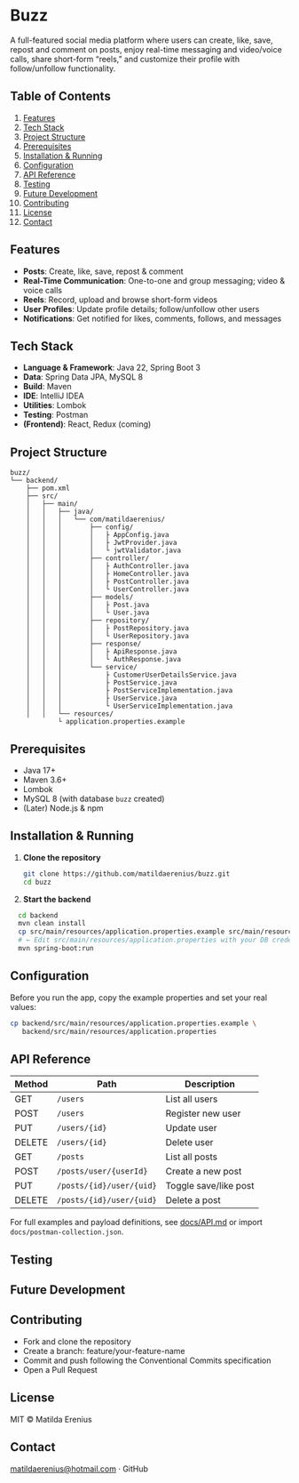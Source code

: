 # Buzz
A full-featured social media platform where users can create, like, save, repost and comment on posts, enjoy real-time messaging and video/voice calls, share short-form “reels,” and customize their profile with follow/unfollow functionality.

## Table of Contents
1. [Features](#features)
2. [Tech Stack](#tech-stack)
3. [Project Structure](#project-structure)
4. [Prerequisites](#prerequisites)
5. [Installation & Running](#installation--running)
6. [Configuration](#configuration)
7. [API Reference](#api-reference)
8. [Testing](#testing)
9. [Future Development](#future-development)
10. [Contributing](#contributing)
11. [License](#license)
12. [Contact](#contact)
    
## Features
- **Posts**: Create, like, save, repost & comment  
- **Real-Time Communication**: One-to-one and group messaging; video & voice calls  
- **Reels**: Record, upload and browse short-form videos  
- **User Profiles**: Update profile details; follow/unfollow other users  
- **Notifications**: Get notified for likes, comments, follows, and messages
  
## Tech Stack
- **Language & Framework**: Java 22, Spring Boot 3  
- **Data**: Spring Data JPA, MySQL 8  
- **Build**: Maven  
- **IDE**: IntelliJ IDEA
- **Utilities**: Lombok 
- **Testing**: Postman  
- **(Frontend)**: React, Redux (coming)

## Project Structure
```text
buzz/
└── backend/
    ├── pom.xml
    ├── src/
    │   ├── main/
    │   │   ├── java/
    │   │   │   └── com/matildaerenius/
    │   │   │       ├── config/
    │   │   │       │   ├ AppConfig.java
    │   │   │       │   ├ JwtProvider.java
    │   │   │       │   └ jwtValidator.java
    │   │   │       ├── controller/
    │   │   │       │   ├ AuthController.java
    │   │   │       │   ├ HomeController.java
    │   │   │       │   ├ PostController.java
    │   │   │       │   └ UserController.java
    │   │   │       ├── models/
    │   │   │       │   ├ Post.java
    │   │   │       │   └ User.java
    │   │   │       ├── repository/
    │   │   │       │   ├ PostRepository.java
    │   │   │       │   └ UserRepository.java
    │   │   │       ├── response/
    │   │   │       │   ├ ApiResponse.java
    │   │   │       │   └ AuthResponse.java
    │   │   │       └── service/
    │   │   │           ├ CustomerUserDetailsService.java
    │   │   │           ├ PostService.java
    │   │   │           ├ PostServiceImplementation.java
    │   │   │           ├ UserService.java
    │   │   │           └ UserServiceImplementation.java
    │   │   └── resources/
            └ application.properties.example
 ```

## Prerequisites
- Java 17+  
- Maven 3.6+
- Lombok
- MySQL 8 (with database `buzz` created)  
- (Later) Node.js & npm  

## Installation & Running

1. **Clone the repository**  
   ```bash
   git clone https://github.com/matildaerenius/buzz.git
   cd buzz
   ```
2. **Start the backend**
```bash
  cd backend
  mvn clean install
  cp src/main/resources/application.properties.example src/main/resources/application.properties
  # ← Edit src/main/resources/application.properties with your DB credentials
  mvn spring-boot:run
   ```

## Configuration

Before you run the app, copy the example properties and set your real values:

```bash
cp backend/src/main/resources/application.properties.example \
   backend/src/main/resources/application.properties
```
## API Reference

| Method | Path                    | Description            |
| ------ | ----------------------- | ---------------------- |
| GET    | `/users`                | List all users         |
| POST   | `/users`                | Register new user      |
| PUT    | `/users/{id}`           | Update user            |
| DELETE | `/users/{id}`           | Delete user            |
| GET    | `/posts`                | List all posts         |
| POST   | `/posts/user/{userId}`  | Create a new post      |
| PUT    | `/posts/{id}/user/{uid}`| Toggle save/like post  |
| DELETE | `/posts/{id}/user/{uid}`| Delete a post          |

For full examples and payload definitions, see [docs/API.md](docs/API.md) or import `docs/postman-collection.json`.

## Testing

## Future Development

## Contributing
- Fork and clone the repository
- Create a branch: feature/your-feature-name
- Commit and push following the Conventional Commits specification
- Open a Pull Request

## License
MIT © Matilda Erenius

## Contact
matildaerenius@hotmail.com · GitHub
